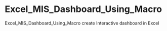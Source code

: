 # Excel_MIS_Dashboard_Using_Macro
Excel_MIS_Dashboard_Using_Macro create Interactive dashboard in Excel
